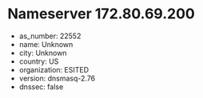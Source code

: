 # Nameserver 172.80.69.200

* as_number: 22552
* name: Unknown
* city: Unknown
* country: US
* organization: ESITED
* version: dnsmasq-2.76
* dnssec: false
